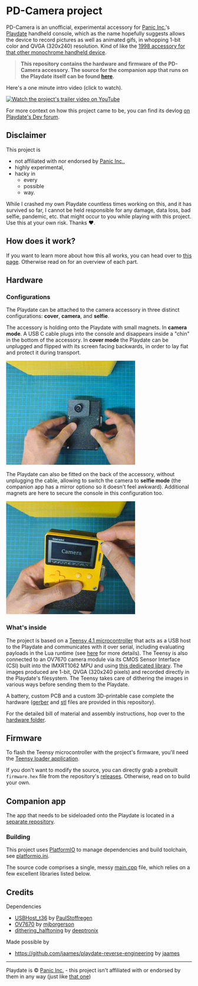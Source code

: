 # PD-Camera project

PD-Camera is an unofficial, experimental accessory for [Panic Inc.](https://panic.com/)'s [Playdate](https://play.date) handheld console, which as the name hopefully suggests allows the device to record pictures as well as animated gifs, in whopping  1-bit color and QVGA (320x240) resolution. Kind of like the [1998 accessory for that other monochrome handheld device](https://en.wikipedia.org/wiki/Game_Boy_Camera).

> **This repository contains the hardware and firmware of the PD-Camera accessory. The source for the companion app that runs on the Playdate itself can be found [here](https://github.com/t0mg/pd-camera-app).**

Here's a one minute intro video (click to watch).

[![Watch the project's trailer video on YouTube](https://img.youtube.com/vi/sbAL9xYFmcQ/0.jpg)](https://www.youtube.com/watch?v=sbAL9xYFmcQ)

For more context on how this project came to be, you can find its devlog [on Playdate's Dev forum](https://devforum.play.date/t/playdate-oneil-camera/11043).

## Disclaimer

This project is 
- not affiliated with nor endorsed by [Panic Inc.](https://panic.com/), 
- highly experimental,
- hacky in 
  - every
  - possible
  - way.

While I crashed my own Playdate countless times working on this, and it has survived so far, I cannot be held responsible for any damage, data loss, bad selfie, pandemic, etc. that might occur to you while playing with this project. Use this at your own risk. Thanks ❤️.

## How does it work?

If you want to learn more about how this all works, you can head over to [this page](dive.md). Otherwise read on for an overview of each part.

## Hardware

### Configurations

The Playdate can be attached to the camera accessory in three distinct configurations: **cover**, **camera**, and **selfie**.

The accessory is holding onto the Playdate with small magnets. In **camera mode**. A USB C cable plugs into the console and disappears inside a "chin" in the bottom of the accessory. In **cover mode** the Playdate can be unplugged and flipped with its screen facing backwards, in order to lay flat and protect it during transport.

![Transforming from cover mode to camera mode](images/cover-mode.gif)

The Playdate can also be fitted on the back of the accessory, without unplugging the cable, allowing to switch the camera to **selfie mode** (the companion app has a mirror optiono so it doesn't feel awkward). Additional magnets are here to secure the console in this configuration too.

![Switching to selfie mode](images/selfie-mode.gif)

### What's inside

The project is based on a [Teensy 4.1 microcontroller](https://www.pjrc.com/store/teensy41.html) that acts as a USB host to the Playdate and communicates with it over serial, including evaluating payloads in the Lua runtime (see [here](https://github.com/jaames/playdate-reverse-engineering/blob/main/usb/usb.md) for more details). The Teensy is also connected to an OV7670 camera module via its CMOS Sensor Interface (CSI) built into the IMXRT1062 MPU and using [this dedicated library](https://github.com/mjborgerson/OV7670). The images produced are 1-bit, QVGA (320x240 pixels) and recorded directly in the Playdate's filesystem. The Teensy takes care of dithering the images in various ways before sending them to the Playdate.

A battery, custom PCB and a custom 3D-printable case complete the hardware ([gerber](hardware/pcb) and [stl](hardware/case) files are provided in this repository).

For the detailed bill of material and assembly instructions, hop over to the [hardware folder](/hardware/).

## Firmware

To flash the Teensy microcontroller with the project's firmware, you'll need the [Teensy loader application](https://www.pjrc.com/teensy/loader.html). 

If you don't want to modify the source, you can directly grab a prebuilt `firmware.hex` file from the repository's [releases](https://github.com/t0mg/pd-camera/releases). Otherwise, read on to build your own.

## Companion app

The app that needs to be sideloaded onto the Playdate is located in a [separate repository](https://github.com/t0mg/pd-camera-app).

### Building

This project uses [PlatformIO](https://platformio.org/) to manage dependencies and build toolchain, see [platformio.ini](platformio.ini).

The source code comprises a single, messy [main.cpp](src/main.cpp) file, which relies on a few excellent libraries listed below.

## Credits

Dependencies
  -	[USBHost_t36](https://github.com/PaulStoffregen/USBHost_t36) by 
  [PaulStoffregen](https://github.com/PaulStoffregen)
  - [OV7670](https://github.com/mjborgerson/OV7670) by [mjborgerson](https://github.com/mjborgerson)
  - [dithering_halftoning](https://github.com/deeptronix/dithering_halftoning) by [deeptronix](https://github.com/deeptronix)

Made possible by
- https://github.com/jaames/playdate-reverse-engineering by [jaames](https://github.com/jaames)

 ----

 Playdate is © [Panic Inc.](https://panic.com/) - this project isn't affiliated with or endorsed by them in any way (just like [that one](https://github.com/jaames/playdate-reverse-engineering))